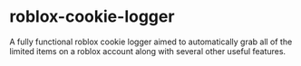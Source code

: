# roblox-cookie-logger
A fully functional roblox cookie logger aimed to automatically grab all of the limited items on a roblox account along with several other useful features.
